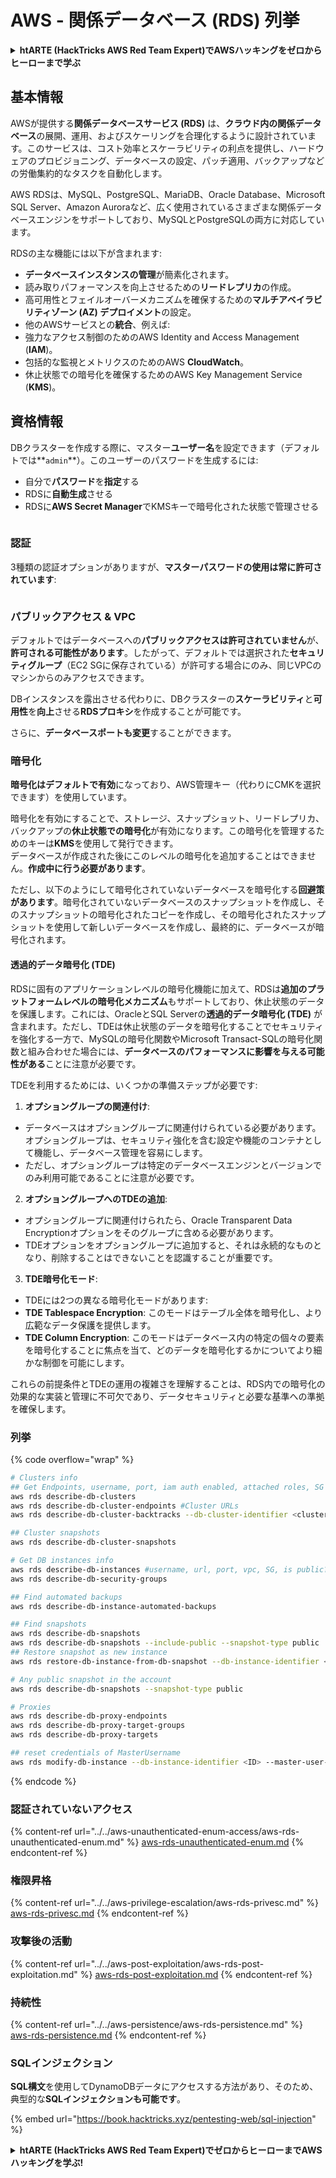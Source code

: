# AWS - 関係データベース (RDS) 列挙

<details>

<summary><strong>htARTE (HackTricks AWS Red Team Expert)でAWSハッキングをゼロからヒーローまで学ぶ</strong></summary>

HackTricksをサポートする他の方法:

* **HackTricksにあなたの会社を広告したい場合**、または**HackTricksをPDFでダウンロードしたい場合**は、[**サブスクリプションプラン**](https://github.com/sponsors/carlospolop)をチェックしてください！
* [**公式PEASS & HackTricksグッズ**](https://peass.creator-spring.com)を入手する
* [**PEASSファミリー**](https://opensea.io/collection/the-peass-family)を発見し、独占的な[**NFT**](https://opensea.io/collection/the-peass-family)コレクションをチェックする
* 💬 [**Discordグループ**](https://discord.gg/hRep4RUj7f)に**参加する**か、[**テレグラムグループ**](https://t.me/peass)に参加するか、**Twitter** 🐦 [**@carlospolopm**](https://twitter.com/carlospolopm)を**フォロー**する。
* [**HackTricks**](https://github.com/carlospolop/hacktricks)と[**HackTricks Cloud**](https://github.com/carlospolop/hacktricks-cloud)のgithubリポジトリにPRを提出して、あなたのハッキングのコツを共有する。

</details>

## 基本情報

AWSが提供する**関係データベースサービス (RDS)** は、**クラウド内の関係データベース**の展開、運用、およびスケーリングを合理化するように設計されています。このサービスは、コスト効率とスケーラビリティの利点を提供し、ハードウェアのプロビジョニング、データベースの設定、パッチ適用、バックアップなどの労働集約的なタスクを自動化します。

AWS RDSは、MySQL、PostgreSQL、MariaDB、Oracle Database、Microsoft SQL Server、Amazon Auroraなど、広く使用されているさまざまな関係データベースエンジンをサポートしており、MySQLとPostgreSQLの両方に対応しています。

RDSの主な機能には以下が含まれます:

- **データベースインスタンスの管理**が簡素化されます。
- 読み取りパフォーマンスを向上させるための**リードレプリカ**の作成。
- 高可用性とフェイルオーバーメカニズムを確保するための**マルチアベイラビリティゾーン (AZ) デプロイメント**の設定。
- 他のAWSサービスとの**統合**、例えば:
- 強力なアクセス制御のためのAWS Identity and Access Management (**IAM**)。
- 包括的な監視とメトリクスのためのAWS **CloudWatch**。
- 休止状態での暗号化を確保するためのAWS Key Management Service (**KMS**)。


## 資格情報

DBクラスターを作成する際に、マスター**ユーザー名**を設定できます（デフォルトでは**`admin`**）。このユーザーのパスワードを生成するには:

* 自分で**パスワード**を**指定**する
* RDSに**自動生成**させる
* RDSに**AWS Secret Manager**でKMSキーで暗号化された状態で管理させる

<figure><img src="../../../../.gitbook/assets/image (18) (1).png" alt=""><figcaption></figcaption></figure>

### 認証

3種類の認証オプションがありますが、**マスターパスワードの使用は常に許可されています**:

<figure><img src="../../../../.gitbook/assets/image (19) (2).png" alt=""><figcaption></figcaption></figure>

### パブリックアクセス & VPC

デフォルトではデータベースへの**パブリックアクセスは許可されていません**が、**許可される可能性があります**。したがって、デフォルトでは選択された**セキュリティグループ**（EC2 SGに保存されている）が許可する場合にのみ、同じVPCのマシンからのみアクセスできます。

DBインスタンスを露出させる代わりに、DBクラスターの**スケーラビリティ**と**可用性**を**向上**させる**RDSプロキシ**を作成することが可能です。

さらに、**データベースポートも変更**することができます。

### 暗号化

**暗号化はデフォルトで有効**になっており、AWS管理キー（代わりにCMKを選択できます）を使用しています。

暗号化を有効にすることで、ストレージ、スナップショット、リードレプリカ、バックアップの**休止状態での暗号化**が有効になります。この暗号化を管理するためのキーは**KMS**を使用して発行できます。\
データベースが作成された後にこのレベルの暗号化を追加することはできません。**作成中に行う必要があります**。

ただし、以下のようにして暗号化されていないデータベースを暗号化する**回避策があります**。暗号化されていないデータベースのスナップショットを作成し、そのスナップショットの暗号化されたコピーを作成し、その暗号化されたスナップショットを使用して新しいデータベースを作成し、最終的に、データベースが暗号化されます。

#### 透過的データ暗号化 (TDE)

RDSに固有のアプリケーションレベルの暗号化機能に加えて、RDSは**追加のプラットフォームレベルの暗号化メカニズム**もサポートしており、休止状態のデータを保護します。これには、OracleとSQL Serverの**透過的データ暗号化 (TDE)** が含まれます。ただし、TDEは休止状態のデータを暗号化することでセキュリティを強化する一方で、MySQLの暗号化関数やMicrosoft Transact-SQLの暗号化関数と組み合わせた場合には、**データベースのパフォーマンスに影響を与える可能性がある**ことに注意が必要です。

TDEを利用するためには、いくつかの準備ステップが必要です:

1. **オプショングループの関連付け**:
- データベースはオプショングループに関連付けられている必要があります。オプショングループは、セキュリティ強化を含む設定や機能のコンテナとして機能し、データベース管理を容易にします。
- ただし、オプショングループは特定のデータベースエンジンとバージョンでのみ利用可能であることに注意が必要です。

2. **オプショングループへのTDEの追加**:
- オプショングループに関連付けられたら、Oracle Transparent Data Encryptionオプションをそのグループに含める必要があります。
- TDEオプションをオプショングループに追加すると、それは永続的なものとなり、削除することはできないことを認識することが重要です。

3. **TDE暗号化モード**:
- TDEには2つの異なる暗号化モードがあります:
- **TDE Tablespace Encryption**: このモードはテーブル全体を暗号化し、より広範なデータ保護を提供します。
- **TDE Column Encryption**: このモードはデータベース内の特定の個々の要素を暗号化することに焦点を当て、どのデータを暗号化するかについてより細かな制御を可能にします。

これらの前提条件とTDEの運用の複雑さを理解することは、RDS内での暗号化の効果的な実装と管理に不可欠であり、データセキュリティと必要な基準への準拠を確保します。

### 列挙

{% code overflow="wrap" %}
```bash
# Clusters info
## Get Endpoints, username, port, iam auth enabled, attached roles, SG
aws rds describe-db-clusters
aws rds describe-db-cluster-endpoints #Cluster URLs
aws rds describe-db-cluster-backtracks --db-cluster-identifier <cluster-name>

## Cluster snapshots
aws rds describe-db-cluster-snapshots

# Get DB instances info
aws rds describe-db-instances #username, url, port, vpc, SG, is public?
aws rds describe-db-security-groups

## Find automated backups
aws rds describe-db-instance-automated-backups

## Find snapshots
aws rds describe-db-snapshots
aws rds describe-db-snapshots --include-public --snapshot-type public
## Restore snapshot as new instance
aws rds restore-db-instance-from-db-snapshot --db-instance-identifier <ID> --db-snapshot-identifier <ID> --availability-zone us-west-2a

# Any public snapshot in the account
aws rds describe-db-snapshots --snapshot-type public

# Proxies
aws rds describe-db-proxy-endpoints
aws rds describe-db-proxy-target-groups
aws rds describe-db-proxy-targets

## reset credentials of MasterUsername
aws rds modify-db-instance --db-instance-identifier <ID> --master-user-password <NewPassword> --apply-immediately
```
{% endcode %}

### 認証されていないアクセス

{% content-ref url="../../aws-unauthenticated-enum-access/aws-rds-unauthenticated-enum.md" %}
[aws-rds-unauthenticated-enum.md](../../aws-unauthenticated-enum-access/aws-rds-unauthenticated-enum.md)
{% endcontent-ref %}

### 権限昇格

{% content-ref url="../../aws-privilege-escalation/aws-rds-privesc.md" %}
[aws-rds-privesc.md](../../aws-privilege-escalation/aws-rds-privesc.md)
{% endcontent-ref %}

### 攻撃後の活動

{% content-ref url="../../aws-post-exploitation/aws-rds-post-exploitation.md" %}
[aws-rds-post-exploitation.md](../../aws-post-exploitation/aws-rds-post-exploitation.md)
{% endcontent-ref %}

### 持続性

{% content-ref url="../../aws-persistence/aws-rds-persistence.md" %}
[aws-rds-persistence.md](../../aws-persistence/aws-rds-persistence.md)
{% endcontent-ref %}

### SQLインジェクション

**SQL構文**を使用してDynamoDBデータにアクセスする方法があり、そのため、典型的な**SQLインジェクションも可能です**。

{% embed url="https://book.hacktricks.xyz/pentesting-web/sql-injection" %}

<details>

<summary><strong>htARTE (HackTricks AWS Red Team Expert)で<strong>ゼロからヒーローまでAWSハッキングを学ぶ</strong></a><strong>!</strong></summary>

HackTricksをサポートする他の方法:

* **HackTricksにあなたの会社を広告したい**、または**HackTricksをPDFでダウンロードしたい**場合は、[**サブスクリプションプラン**](https://github.com/sponsors/carlospolop)をチェックしてください！
* [**公式のPEASS & HackTricksグッズ**](https://peass.creator-spring.com)を手に入れましょう。
* [**The PEASS Family**](https://opensea.io/collection/the-peass-family)を発見し、独占的な[**NFTs**](https://opensea.io/collection/the-peass-family)のコレクションをチェックしてください。
* 💬 [**Discordグループ**](https://discord.gg/hRep4RUj7f)に**参加するか**、[**テレグラムグループ**](https://t.me/peass)に参加するか、**Twitter** 🐦 [**@carlospolopm**](https://twitter.com/carlospolopm)で**フォローしてください**。
* [**HackTricks**](https://github.com/carlospolop/hacktricks)と[**HackTricks Cloud**](https://github.com/carlospolop/hacktricks-cloud)のgithubリポジトリにPRを提出して、あなたのハッキングのコツを**共有してください**。

</details>
